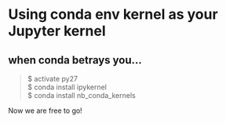 Using conda env kernel as your Jupyter kernel    
============================
when conda betrays you...    
-------------------------------------------------


> $ activate py27    
> $ conda install ipykernel      
> $ conda install nb_conda_kernels     

Now we are free to go!
